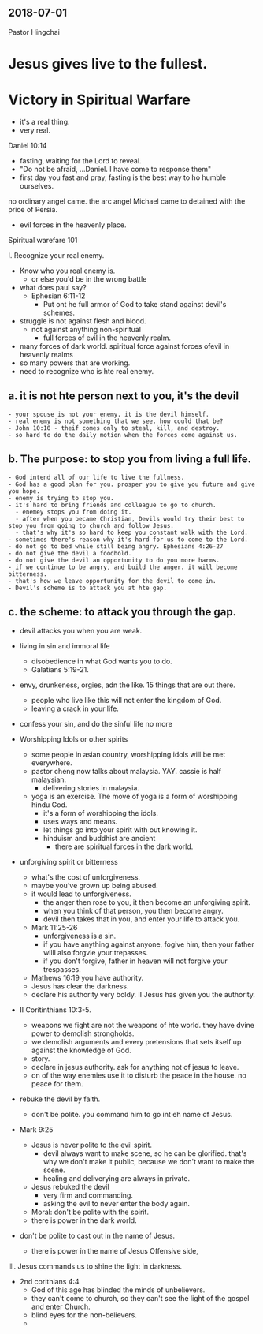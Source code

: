 ## 2018-07-01

Pastor Hingchai

# Jesus gives live to the fullest.

# Victory in Spiritual Warfare
- it's a real thing.
- very real. 

Daniel 10:14

- fasting, waiting for the Lord to reveal.
- "Do not be afraid, ...Daniel. I have come to response them"
- first day you fast and pray, fasting is the best way to ho humble ourselves.

no ordinary angel came. the arc angel Michael came to detained with the price of Persia.

- evil forces in the heavenly place.

Spiritual warefare 101

I. Recognize your real enemy.
- Know who you real enemy is.
  - or else you'd be in the wrong battle
- what does paul say?
  - Ephesian 6:11-12
    - Put ont he full armor of God to take stand against devil's schemes.
- struggle is not against flesh and blood. 
  - not against anything non-spiritual 
    - full forces of evil in the heavenly realm.
- many forces of dark world. spiritual force against forces ofevil in heavenly realms
- so many powers that are working. 
- need to recognize who is hte real enemy.

## a. it is not hte person next to you, it's the devil
    - your spouse is not your enemy. it is the devil himself.
    - real enemy is not something that we see. how could that be?
    - John 10:10 - theif comes only to steal, kill, and destroy. 
    - so hard to do the daily motion when the forces come against us.
## b. The purpose: to stop you from living a full life.
    - God intend all of our life to live the fullness.
    - God has a good plan for you. prosper you to give you future and give you hope. 
    - enemy is trying to stop you.
    - it's hard to bring friends and colleague to go to church.
      - enemey stops you from doing it.
      - after when you became Christian, Devils would try their best to stop you from going to church and follow Jesus.
      - that's why it's so hard to keep you constant walk with the Lord.
    - sometimes there's reason why it's hard for us to come to the Lord.
    - do not go to bed while still being angry. Ephesians 4:26-27
    - do not give the devil a foodhold.
    - do not give the devil an opportunity to do you more harms.
    - if we continue to be angry, and build the anger. it will become bitterness.
    - that's how we leave opportunity for the devil to come in.
    - Devil's scheme is to attack you at hte gap.
## c. the scheme: to attack you through the gap. 

- devil attacks you when you are weak.
- living in sin and immoral life
  - disobedience in what God wants you to do.
  - Galatians 5:19-21.
- envy, drunkeness, orgies, adn the like. 15 things that are out there.
  - people who live like this will not enter the kingdom of God. 
  - leaving a crack in your life.
- confess your sin, and do the sinful life no more

- Worshipping Idols or other spirits
  - some people in asian country, worshipping idols will be met everywhere.
  - pastor cheng now talks about malaysia. YAY. cassie is half malaysian.
    - delivering stories in malaysia.
  - yoga is an exercise. The move of yoga is a form of worshipping hindu God.
    - it's a form of worshipping the idols.
    - uses ways and means.
    - let things go into your spirit with out knowing it.
    - hinduism and buddhist are ancient
      - there are spiritual forces in the dark world.
- unforgiving spirit or bitterness
  - what's the cost of unforgiveness.
  - maybe you've grown up being abused.
  - it would lead to unforgiveness.
    - the anger then rose to you, it then become an unforgiving spirit. 
    - when you think of that person, you then become angry.
    - devil then takes that in you, and enter your life to attack you.
  - Mark 11:25-26
    - unforgiveness is a sin.
    - if you have anything against anyone, fogive him, then your father willl also forgvie your trepasses.
    - if you don't forgive, father in heaven will not forgive your trespasses.
  - Mathews 16:19 you have authority.
  - Jesus has clear the darkness.
  - declare his authority very boldy.
II Jesus has given you the authority.
- II Coritinthians 10:3-5.
  - weapons we fight are not the weapons of hte world. they have dvine power to demolish strongholds.
  - we demolish arguments and every pretensions that sets itself up against the knowledge of God.
  - story.
  - declare in jesus authority. ask for anything not of jesus to leave.
  - on of the way enemies use it to disturb the peace in the house. no peace for them.
- rebuke the devil by faith.
  - don't be polite. you command him to go int eh name of Jesus.
- Mark 9:25
  - Jesus is never polite to the evil spirit.
    - devil always want to make scene, so he can be glorified. that's why we don't make it public, because we don't want to make the scene.
    - healing and deliverying are always in private.
  - Jesus rebuked the devil
    - very firm and commanding.
    - asking the evil to never enter the body again.
  - Moral: don't be polite with the spirit. 
  - there is power in the dark world.
- don't be polite to cast out in the name of Jesus.
  - there is power in the name of Jesus
Offensive side, 

III. Jesus commands us to shine the light in darkness.

- 2nd corithians 4:4
  - God of this age has blinded the minds of unbelievers. 
  - they can't come to church, so they can't see the light of the gospel and enter Church.
  - blind eyes for the non-believers.
  - 